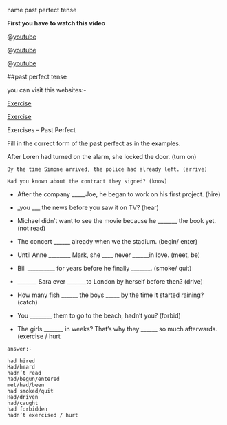 name past perfect tense

**First you have to watch this video**

@[youtube](YLBAjBD32j4)

@[youtube](3Dniu44rU7o)

@[youtube](9QU5bqql8Kg)

##past perfect tense

you can visit this websites:-

[Exercise](http://www.englishseekhon.com/use-of-past-perfect-tense-in-hindi.html
)

[Exercise](https://www.successcds.net/learn-english/past-perfect-tense-definition-formula-examples-exercises.html)

Exercises – Past Perfect

Fill in the correct form of the past perfect as in the examples.



   After Loren had turned on the alarm, she locked the door. (turn on)

    By the time Simone arrived, the police had already left. (arrive)

    Had you known about the contract they signed? (know)

  * After the company _____Joe, he began to work on his first project. (hire)

   * _you ___ the news before you saw it on TV? (hear)

   * Michael didn’t want to see the movie because he _______ the book yet. (not read)

   * The concert ______ already when we  the stadium. (begin/ enter)

   * Until Anne ________ Mark, she ____ never ______in love. (meet, be)

   * Bill __________ for years before he finally _______. (smoke/ quit)

  *  _______ Sara ever _______to London by herself before then? (drive)

   * How many fish ______ the boys _____ by the time it started raining? (catch)

   * You ________ them to go to the beach, hadn’t you? (forbid)
   * The girls _______ in weeks? That’s why they ______ so much afterwards. (exercise / hurt

    answer:-
    
    had hired
    Had/heard
    hadn’t read
    had/begun/entered
    met/had/been
    had smoked/quit
    Had/driven
    had/caught
    had forbidden
    hadn’t exercised / hurt
    
    
    
    

   
